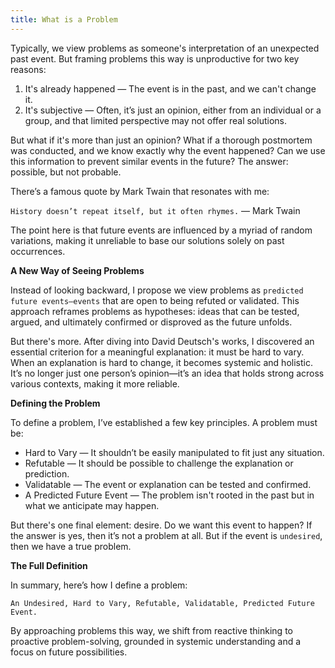 ```yaml
---
title: What is a Problem
---
```

Typically, we view problems as someone's interpretation of an unexpected past event. But framing problems this way is unproductive for two key reasons:

1. It's already happened — The event is in the past, and we can't change it.
2. It's subjective — Often, it’s just an opinion, either from an individual or a group, and that limited perspective may not offer real solutions.

But what if it's more than just an opinion? What if a thorough postmortem was conducted, and we know exactly why the event happened? Can we use this information to prevent similar events in the future? The answer: possible, but not probable.

There’s a famous quote by Mark Twain that resonates with me:

`History doesn’t repeat itself, but it often rhymes.`
— Mark Twain

The point here is that future events are influenced by a myriad of random variations, making it unreliable to base our solutions solely on past occurrences.

**A New Way of Seeing Problems**

Instead of looking backward, I propose we view problems as `predicted future events—events` that are open to being refuted or validated. This approach reframes problems as hypotheses: ideas that can be tested, argued, and ultimately confirmed or disproved as the future unfolds.

But there's more. After diving into David Deutsch's works, I discovered an essential criterion for a meaningful explanation: it must be hard to vary. When an explanation is hard to change, it becomes systemic and holistic. It’s no longer just one person’s opinion—it’s an idea that holds strong across various contexts, making it more reliable.

**Defining the Problem**

To define a problem, I’ve established a few key principles. A problem must be:

- Hard to Vary — It shouldn’t be easily manipulated to fit just any situation.
- Refutable — It should be possible to challenge the explanation or prediction.
- Validatable — The event or explanation can be tested and confirmed.
- A Predicted Future Event — The problem isn't rooted in the past but in what we anticipate may happen.

But there's one final element: desire. Do we want this event to happen? If the answer is yes, then it’s not a problem at all. But if the event is `undesired`, then we have a true problem.

**The Full Definition**

In summary, here’s how I define a problem:

`An Undesired, Hard to Vary, Refutable, Validatable, Predicted Future Event.`

By approaching problems this way, we shift from reactive thinking to proactive problem-solving, grounded in systemic understanding and a focus on future possibilities.